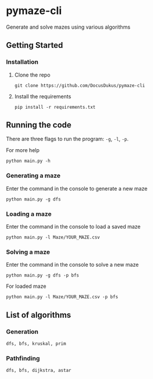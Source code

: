# pymaze-cli
Generate and solve mazes using various algorithms

## Getting Started

### Installation

1. Clone the repo
   ```
   git clone https://github.com/DocusDukus/pymaze-cli
   ```

2. Install the requirements
   ```
   pip install -r requirements.txt
   ```
## Running the code
There are three flags to run the program: `-g`, `-l`, `-p`. 

For more help
```
python main.py -h
```

### Generating a maze

Enter the command in the console to generate a new maze
```
python main.py -g dfs
```

### Loading a maze
Enter the command in the console to load a saved maze
```
python main.py -l Maze/YOUR_MAZE.csv
```

### Solving a maze
Enter the command in the console to solve a new maze
```
python main.py -g dfs -p bfs
```
For loaded maze
```
python main.py -l Maze/YOUR_MAZE.csv -p bfs
```

## List of algorithms
### Generation
```
dfs, bfs, kruskal, prim
```

### Pathfinding
```
dfs, bfs, dijkstra, astar
```

